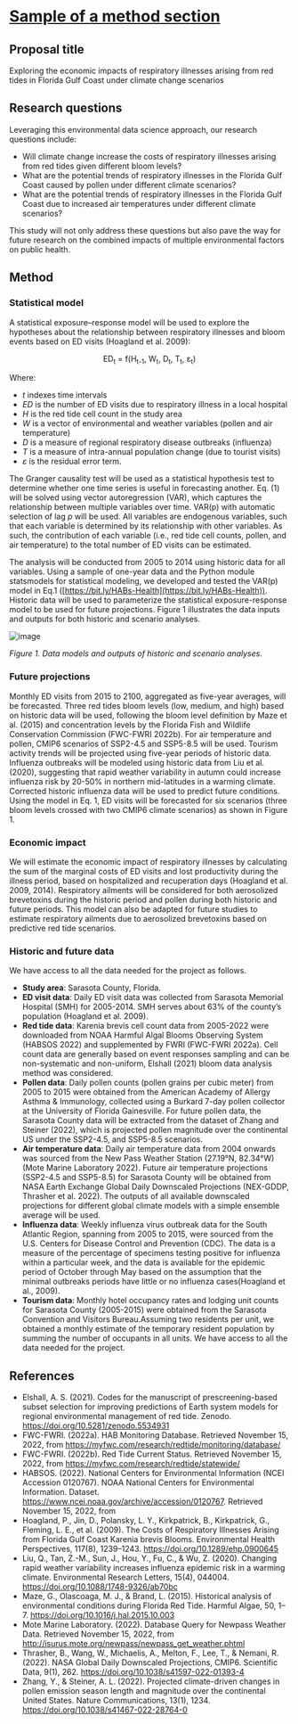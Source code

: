 # [Sample of a method section](https://aselshall.github.io/rm/m04/method-sample)

## Proposal title
Exploring the economic impacts of respiratory illnesses arising from red tides in Florida Gulf Coast under climate change scenarios

## Research questions
Leveraging this environmental data science approach, our research questions include:
- Will climate change increase the costs of respiratory illnesses arising from red tides given different bloom levels?
- What are the potential trends of respiratory illnesses in the Florida Gulf Coast caused by pollen under different climate scenarios?
- What are the potential trends of respiratory illnesses in the Florida Gulf Coast due to increased air temperatures under different climate scenarios?

This study will not only address these questions but also pave the way for future research on the combined impacts of multiple environmental factors on public health.


## Method

### Statistical model
A statistical exposure–response model will be used to explore the hypotheses about the relationship between respiratory illnesses and bloom events based on ED visits (Hoagland et al. 2009):

<p align="center">
ED<sub>t</sub> = f(H<sub>t-1</sub>, W<sub>t</sub>, D<sub>t</sub>, T<sub>t</sub>, ε<sub>t</sub>)
</p>

Where:
- *t* indexes time intervals
- *ED* is the number of ED visits due to respiratory illness in a local hospital
- *H* is the red tide cell count in the study area
- *W* is a vector of environmental and weather variables (pollen and air temperature)
- *D* is a measure of regional respiratory disease outbreaks (influenza)
- *T* is a measure of intra-annual population change (due to tourist visits)
- *ε* is the residual error term.

The Granger causality test will be used as a statistical hypothesis test to determine whether one time series is useful in forecasting another. Eq. (1) will be solved using vector autoregression (VAR), which captures the relationship between multiple variables over time. VAR(p) with automatic selection of lag *p* will be used. All variables are endogenous variables, such that each variable is determined by its relationship with other variables. As such, the contribution of each variable (i.e., red tide cell counts, pollen, and air temperature) to the total number of ED visits can be estimated.

The analysis will be conducted from 2005 to 2014 using historic data for all variables. Using a sample of one-year data and the Python module statsmodels for statistical modeling, we developed and tested the VAR(p) model in Eq.1 ([https://bit.ly/HABs-Health](https://bit.ly/HABs-Health)). Historic data will be used to parameterize the statistical exposure-response model to be used for future projections. Figure 1 illustrates the data inputs and outputs for both historic and scenario analyses.

![image](https://github.com/user-attachments/assets/d5f78345-1513-45f8-9c88-551687a4f6f8)

*Figure 1. Data models and outputs of historic and scenario analyses.*


### Future projections
Monthly ED visits from 2015 to 2100, aggregated as five-year averages, will be forecasted. Three red tides bloom levels (low, medium, and high) based on historic data will be used, following the bloom level definition by Maze et al. (2015) and concentration levels by the Florida Fish and Wildlife Conservation Commission (FWC-FWRI 2022b).  For air temperature and pollen, CMIP6 scenarios of SSP2-4.5 and SSP5-8.5 will be used. Tourism activity trends will be projected using five-year periods of historic data. Influenza outbreaks will be modeled using historic data from Liu et al. (2020), suggesting that rapid weather variability in autumn could increase influenza risk by 20-50% in northern mid-latitudes in a warming climate. Corrected historic influenza data will be used to predict future conditions.  Using the model in Eq. 1, ED visits will be forecasted for six scenarios (three bloom levels crossed with two CMIP6 climate scenarios) as shown in Figure 1. 

### Economic impact
We will estimate the economic impact of respiratory illnesses by calculating the sum of the marginal costs of ED visits and lost productivity during the illness period, based on hospitalized and recuperation days (Hoagland et al. 2009, 2014). Respiratory ailments will be considered for both aerosolized brevetoxins during the historic period and pollen during both historic and future periods. This model can also be adapted for future studies to estimate respiratory ailments due to aerosolized brevetoxins based on predictive red tide scenarios.

### Historic and future data
We have access to all the data needed for the project as follows.

- **Study area**: Sarasota County, Florida.
- **ED visit data**: Daily ED visit data was collected from Sarasota Memorial Hospital (SMH) for 2005-2014. SMH serves about 63% of the county’s population (Hoagland et al. 2009).
- **Red tide data**: Karenia brevis cell count data from 2005-2022 were downloaded from NOAA Harmful Algal Blooms Observing System (HABSOS 2022) and supplemented by FWRI (FWC-FWRI 2022a). Cell count data are generally based on event responses sampling and can be non-systematic and non-uniform, Elshall (2021)  bloom data analysis  method was considered.
- **Pollen data**: Daily pollen counts (pollen grains per cubic meter) from 2005 to 2015 were obtained from the American Academy of Allergy Asthma & Immunology, collected using a Burkard 7-day pollen collector at the University of Florida Gainesville. For future pollen data, the Sarasota County data will be extracted from the dataset of Zhang and Steiner (2022), which is projected pollen magnitude over the continental US under the SSP2-4.5, and SSP5-8.5 scenarios.
- **Air temperature data**: Daily air temperature data from 2004 onwards was sourced from the New Pass Weather Station (27.19°N, 82.34°W) (Mote Marine Laboratory 2022). Future air temperature projections (SSP2-4.5 and SSP5-8.5) for Sarasota County will be obtained from NASA Earth Exchange Global Daily Downscaled Projections (NEX-GDDP, Thrasher et al. 2022). The outputs of all available downscaled projections for different global climate models with a simple ensemble average will be used.
- **Influenza data**: Weekly influenza virus outbreak data for the South Atlantic Region, spanning from 2005 to 2015, were sourced from the U.S. Centers for Disease Control and Prevention (CDC). The data is a measure of the percentage of specimens testing positive for influenza within a particular week, and the data is available for the epidemic period of October through May based on the assumption that the minimal outbreaks periods have little or no influenza cases(Hoagland et al., 2009).  
- **Tourism data**: Monthly hotel occupancy rates and lodging unit counts for Sarasota County (2005-2015) were obtained from the Sarasota Convention and Visitors Bureau.Assuming two residents per unit, we obtained a monthly estimate of the temporary resident population by summing the number of occupants in all units. We have access to all the data needed for the project.

## References 
- Elshall, A. S. (2021). Codes for the manuscript of prescreening-based subset selection for improving predictions of Earth system models for regional environmental management of red tide. Zenodo. https://doi.org/10.5281/zenodo.5534931
- FWC-FWRI. (2022a). HAB Monitoring Database. Retrieved November 15, 2022, from https://myfwc.com/research/redtide/monitoring/database/
- FWC-FWRI. (2022b). Red Tide Current Status. Retrieved November 15, 2022, from https://myfwc.com/research/redtide/statewide/
- HABSOS. (2022). National Centers for Environmental Information (NCEI Accession 0120767). NOAA National Centers for Environmental Information. Dataset. https://www.ncei.noaa.gov/archive/accession/0120767. Retrieved November 15, 2022, from
- Hoagland, P., Jin, D., Polansky, L. Y., Kirkpatrick, B., Kirkpatrick, G., Fleming, L. E., et al. (2009). The Costs of Respiratory Illnesses Arising from Florida Gulf Coast Karenia brevis Blooms. Environmental Health Perspectives, 117(8), 1239–1243. https://doi.org/10.1289/ehp.0900645
- Liu, Q., Tan, Z.-M., Sun, J., Hou, Y., Fu, C., & Wu, Z. (2020). Changing rapid weather variability increases influenza epidemic risk in a warming climate. Environmental Research Letters, 15(4), 044004. https://doi.org/10.1088/1748-9326/ab70bc
- Maze, G., Olascoaga, M. J., & Brand, L. (2015). Historical analysis of environmental conditions during Florida Red Tide. Harmful Algae, 50, 1–7. https://doi.org/10.1016/j.hal.2015.10.003
- Mote Marine Laboratory. (2022). Database Query for Newpass Weather Data. Retrieved November 15, 2022, from http://isurus.mote.org/newpass/newpass_get_weather.phtml
- Thrasher, B., Wang, W., Michaelis, A., Melton, F., Lee, T., & Nemani, R. (2022). NASA Global Daily Downscaled Projections, CMIP6. Scientific Data, 9(1), 262. https://doi.org/10.1038/s41597-022-01393-4
- Zhang, Y., & Steiner, A. L. (2022). Projected climate-driven changes in pollen emission season length and magnitude over the continental United States. Nature Communications, 13(1), 1234. https://doi.org/10.1038/s41467-022-28764-0


